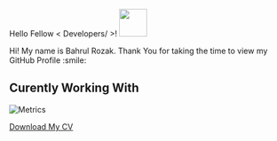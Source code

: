Hello Fellow < Developers/ >! <img src = "https://raw.githubusercontent.com/MartinHeinz/MartinHeinz/master/wave.gif" width = 50px>
<br>
<!-- ![](https://github.com/Bahrul-Rozak/Bahrul-Rozak/blob/master/Hero.png)  -->
 
<!-- <p align='center'>

</p> -->
<div size='20px'> Hi! My name is Bahrul Rozak. Thank You for taking the time to view my GitHub Profile :smile:</div>

<h2> Curently Working With </h2>

![Metrics](https://metrics.lecoq.io/Bahrul-Rozak?template=terminal&base.header=0&base.activity=0&base.repositories=0&base.metadata=0&languages=1&languages.limit=8&languages.colors=github&languages.threshold=0%25&config.timezone=America%2FToronto)

[Download My CV](https://bahrul-rozak.github.io/CV/images/CV-Bahrul-Rozak.pdf)

  




